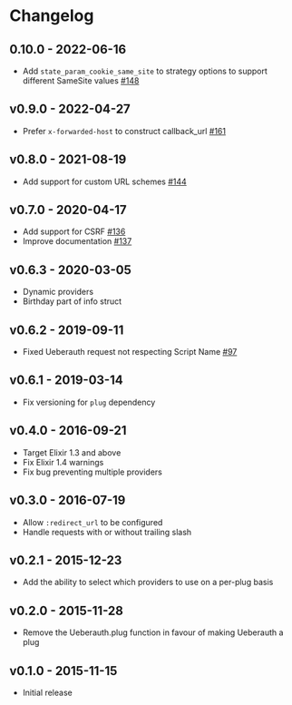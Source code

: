 # Changelog

## 0.10.0 - 2022-06-16

- Add `state_param_cookie_same_site` to strategy options to support different SameSite values [#148](https://github.com/ueberauth/ueberauth/pull/164#issuecomment-1155406862)

## v0.9.0 - 2022-04-27

- Prefer `x-forwarded-host` to construct callback_url [#161](https://github.com/ueberauth/ueberauth/pull/161)

## v0.8.0 - 2021-08-19

- Add support for custom URL schemes [#144](https://github.com/ueberauth/ueberauth/pull/144)

## v0.7.0 - 2020-04-17

- Add support for CSRF [#136](https://github.com/ueberauth/ueberauth/pull/136)
- Improve documentation [#137](https://github.com/ueberauth/ueberauth/pull/137)

## v0.6.3 - 2020-03-05

- Dynamic providers
- Birthday part of info struct

## v0.6.2 - 2019-09-11

- Fixed Ueberauth request not respecting Script Name [#97](https://github.com/ueberauth/ueberauth/pull/97)

## v0.6.1 - 2019-03-14

- Fix versioning for `plug` dependency

## v0.4.0 - 2016-09-21

- Target Elixir 1.3 and above
- Fix Elixir 1.4 warnings
- Fix bug preventing multiple providers

## v0.3.0 - 2016-07-19

- Allow `:redirect_url` to be configured
- Handle requests with or without trailing slash

## v0.2.1 - 2015-12-23

- Add the ability to select which providers to use on a per-plug basis

## v0.2.0 - 2015-11-28

- Remove the Ueberauth.plug function in favour of making Ueberauth a plug

## v0.1.0 - 2015-11-15

- Initial release
